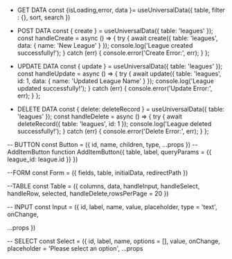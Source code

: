 - GET DATA
  const {isLoading,error, data }= useUniversalData({ table, filter : {}, sort, search })

- POST DATA
  const { create } = useUniversalData({ table: 'leagues' });
  const handleCreate = async () => {
  try {
  await create({ table: 'leagues', data: { name: 'New League' } });
  console.log('League created successfully!');
  } catch (err) {
  console.error('Create Error:', err);
  }
  };

- UPDATE DATA
  const { update } = useUniversalData({ table: 'leagues' });
  const handleUpdate = async () => {
  try {
  await update({ table: 'leagues', id: 1, data: { name: 'Updated League Name' } });
  console.log('League updated successfully!');
  } catch (err) {
  console.error('Update Error:', err);
  }
  };

- DELETE DATA
  const { delete: deleteRecord } = useUniversalData({ table: 'leagues' });
  const handleDelete = async () => {
  try {
  await deleteRecord({ table: 'leagues', id: 1 });
  console.log('League deleted successfully!');
  } catch (err) {
  console.error('Delete Error:', err);
  }
  };

-- BUTTON
const Button = ({ id, name, children, type, ...props })
--AddItemButton
function AddItemButton({ table, label, queryParams = {{ league_id: league.id }} })

--FORM
const Form = ({ fields, table, initialData, redirectPath })

--TABLE
const Table = ({ columns, data, handleInput, handleSelect, handleRow,
selected,
handleDelete,rowsPerPage = 20 })

-- INPUT
const Input = ({
id,
label,
name,
value,
placeholder,
type = 'text',
onChange,

...props
})

-- SELECT
const Select = ({
id,
label,
name,
options = [],
value,
onChange,
placeholder = 'Please select an option',
...props
